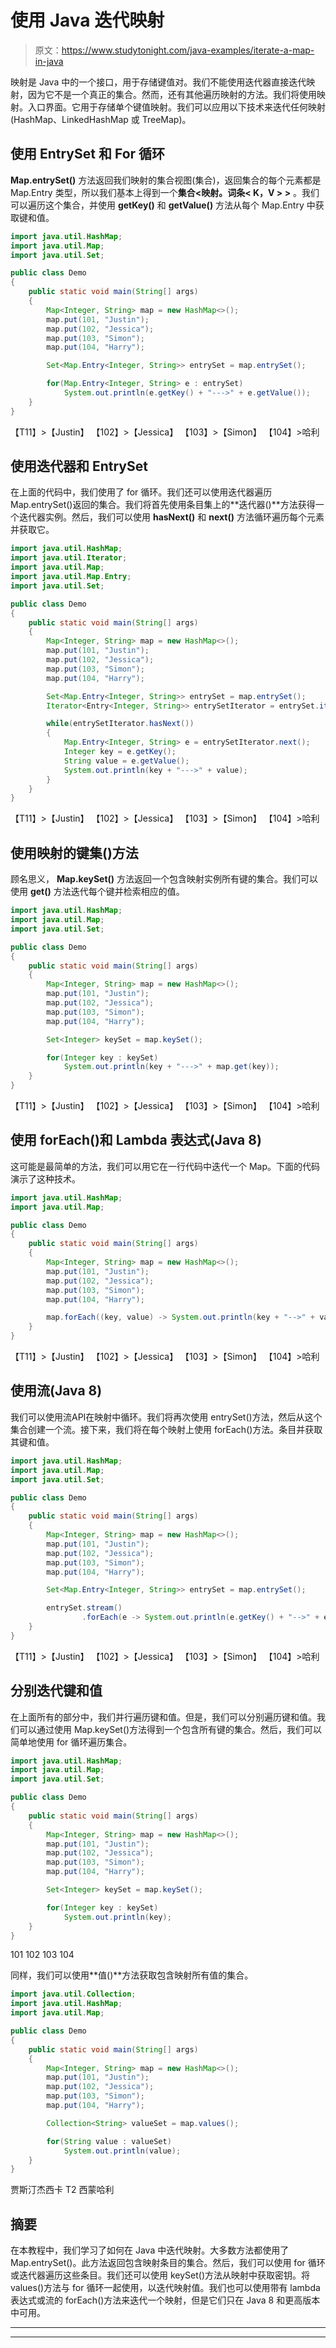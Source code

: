 # 使用 Java 迭代映射

> 原文：<https://www.studytonight.com/java-examples/iterate-a-map-in-java>

映射是 Java 中的一个接口，用于存储键值对。我们不能使用迭代器直接迭代映射，因为它不是一个真正的集合。然而，还有其他遍历映射的方法。我们将使用映射。入口界面。它用于存储单个键值映射。我们可以应用以下技术来迭代任何映射(HashMap、LinkedHashMap 或 TreeMap)。

## 使用 EntrySet 和 For 循环

**Map.entrySet()** 方法返回我们映射的集合视图(集合)，返回集合的每个元素都是 Map.Entry 类型，所以我们基本上得到一个**集合<映射。词条< K，V > >** 。我们可以遍历这个集合，并使用 **getKey()** 和 **getValue()** 方法从每个 Map.Entry 中获取键和值。

```java
import java.util.HashMap;
import java.util.Map;
import java.util.Set;

public class Demo
{
	public static void main(String[] args)
	{
		Map<Integer, String> map = new HashMap<>();
		map.put(101, "Justin");
		map.put(102, "Jessica");
		map.put(103, "Simon");
		map.put(104, "Harry");

		Set<Map.Entry<Integer, String>> entrySet = map.entrySet();

		for(Map.Entry<Integer, String> e : entrySet)
			System.out.println(e.getKey() + "--->" + e.getValue());
	}
}
```

【T11】>【Justin】
【102】>【Jessica】
【103】>【Simon】
【104】>哈利

## 使用迭代器和 EntrySet

在上面的代码中，我们使用了 for 循环。我们还可以使用迭代器遍历 Map.entrySet()返回的集合。我们将首先使用条目集上的**迭代器()**方法获得一个迭代器实例。然后，我们可以使用 **hasNext()** 和 **next()** 方法循环遍历每个元素并获取它。

```java
import java.util.HashMap;
import java.util.Iterator;
import java.util.Map;
import java.util.Map.Entry;
import java.util.Set;

public class Demo
{
	public static void main(String[] args)
	{
		Map<Integer, String> map = new HashMap<>();
		map.put(101, "Justin");
		map.put(102, "Jessica");
		map.put(103, "Simon");
		map.put(104, "Harry");

		Set<Map.Entry<Integer, String>> entrySet = map.entrySet();
		Iterator<Entry<Integer, String>> entrySetIterator = entrySet.iterator();

		while(entrySetIterator.hasNext())
		{
			Map.Entry<Integer, String> e = entrySetIterator.next();
			Integer key = e.getKey();
			String value = e.getValue();
			System.out.println(key + "--->" + value);
		}
	}
}
```

【T11】>【Justin】
【102】>【Jessica】
【103】>【Simon】
【104】>哈利

## 使用映射的键集()方法

顾名思义， **Map.keySet()** 方法返回一个包含映射实例所有键的集合。我们可以使用 **get()** 方法迭代每个键并检索相应的值。

```java
import java.util.HashMap;
import java.util.Map;
import java.util.Set;

public class Demo
{
	public static void main(String[] args)
	{
		Map<Integer, String> map = new HashMap<>();
		map.put(101, "Justin");
		map.put(102, "Jessica");
		map.put(103, "Simon");
		map.put(104, "Harry");

		Set<Integer> keySet = map.keySet();

		for(Integer key : keySet)
			System.out.println(key + "--->" + map.get(key));
	}
}
```

【T11】>【Justin】
【102】>【Jessica】
【103】>【Simon】
【104】>哈利

## 使用 forEach()和 Lambda 表达式(Java 8)

这可能是最简单的方法，我们可以用它在一行代码中迭代一个 Map。下面的代码演示了这种技术。

```java
import java.util.HashMap;
import java.util.Map;

public class Demo
{
	public static void main(String[] args)
	{
		Map<Integer, String> map = new HashMap<>();
		map.put(101, "Justin");
		map.put(102, "Jessica");
		map.put(103, "Simon");
		map.put(104, "Harry");

		map.forEach((key, value) -> System.out.println(key + "-->" + value));
	}
}
```

【T11】>【Justin】
【102】>【Jessica】
【103】>【Simon】
【104】>哈利

## 使用流(Java 8)

我们可以使用流API在映射中循环。我们将再次使用 entrySet()方法，然后从这个集合创建一个流。接下来，我们将在每个映射上使用 forEach()方法。条目并获取其键和值。

```java
import java.util.HashMap;
import java.util.Map;
import java.util.Set;

public class Demo
{
	public static void main(String[] args)
	{
		Map<Integer, String> map = new HashMap<>();
		map.put(101, "Justin");
		map.put(102, "Jessica");
		map.put(103, "Simon");
		map.put(104, "Harry");

		Set<Map.Entry<Integer, String>> entrySet = map.entrySet();

		entrySet.stream()
		   		.forEach(e -> System.out.println(e.getKey() + "-->" + e.getValue()));
	}
}
```

【T11】>【Justin】
【102】>【Jessica】
【103】>【Simon】
【104】>哈利

## 分别迭代键和值

在上面所有的部分中，我们并行遍历键和值。但是，我们可以分别遍历键和值。我们可以通过使用 Map.keySet()方法得到一个包含所有键的集合。然后，我们可以简单地使用 for 循环遍历集合。

```java
import java.util.HashMap;
import java.util.Map;
import java.util.Set;

public class Demo
{
	public static void main(String[] args)
	{
		Map<Integer, String> map = new HashMap<>();
		map.put(101, "Justin");
		map.put(102, "Jessica");
		map.put(103, "Simon");
		map.put(104, "Harry");

		Set<Integer> keySet = map.keySet();

		for(Integer key : keySet)
			System.out.println(key);
	}
}
```

101
102
103
104

同样，我们可以使用**值()**方法获取包含映射所有值的集合。

```java
import java.util.Collection;
import java.util.HashMap;
import java.util.Map;

public class Demo
{
	public static void main(String[] args)
	{
		Map<Integer, String> map = new HashMap<>();
		map.put(101, "Justin");
		map.put(102, "Jessica");
		map.put(103, "Simon");
		map.put(104, "Harry");

		Collection<String> valueSet = map.values();

		for(String value : valueSet)
			System.out.println(value);
	}
}
```

贾斯汀杰西卡 T2 西蒙哈利

## 摘要

在本教程中，我们学习了如何在 Java 中迭代映射。大多数方法都使用了 Map.entrySet()。此方法返回包含映射条目的集合。然后，我们可以使用 for 循环或迭代器遍历这些条目。我们还可以使用 keySet()方法从映射中获取密钥。将 values()方法与 for 循环一起使用，以迭代映射值。我们也可以使用带有 lambda 表达式或流的 forEach()方法来迭代一个映射，但是它们只在 Java 8 和更高版本中可用。

* * *

* * *